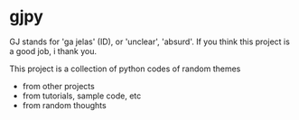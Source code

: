 # gjpy

GJ stands for 'ga jelas' (ID), or 'unclear', 'absurd'.
If you think this project is a good job, i thank you.

This project is a collection of python codes of random themes
- from other projects
- from tutorials, sample code, etc
- from random thoughts
